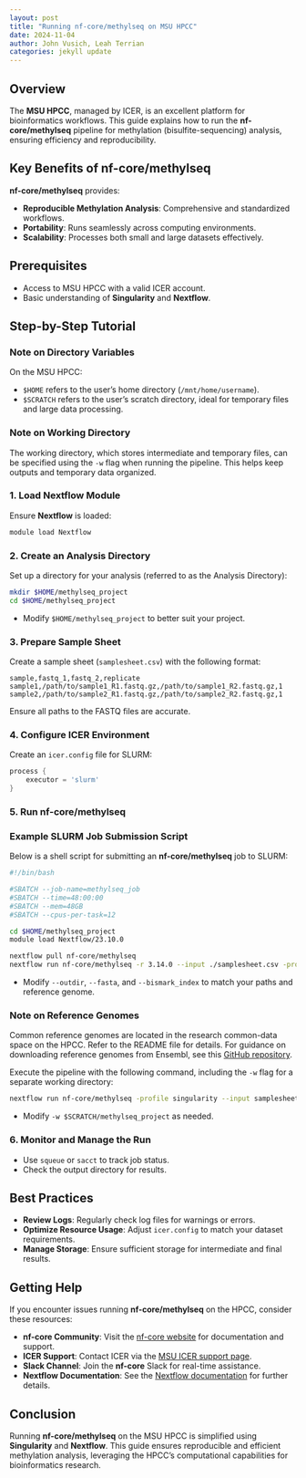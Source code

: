 ```yaml
---
layout: post
title: "Running nf-core/methylseq on MSU HPCC"
date: 2024-11-04
author: John Vusich, Leah Terrian
categories: jekyll update
---
```


## Overview
The **MSU HPCC**, managed by ICER, is an excellent platform for bioinformatics workflows. This guide explains how to run the **nf-core/methylseq** pipeline for methylation (bisulfite-sequencing) analysis, ensuring efficiency and reproducibility.

## Key Benefits of nf-core/methylseq
**nf-core/methylseq** provides:

- **Reproducible Methylation Analysis**: Comprehensive and standardized workflows.
- **Portability**: Runs seamlessly across computing environments.
- **Scalability**: Processes both small and large datasets effectively.

## Prerequisites
- Access to MSU HPCC with a valid ICER account.
- Basic understanding of **Singularity** and **Nextflow**.

## Step-by-Step Tutorial

### Note on Directory Variables
On the MSU HPCC:
- `$HOME` refers to the user’s home directory (`/mnt/home/username`).
- `$SCRATCH` refers to the user’s scratch directory, ideal for temporary files and large data processing.

### Note on Working Directory
The working directory, which stores intermediate and temporary files, can be specified using the `-w` flag when running the pipeline. This helps keep outputs and temporary data organized.

### 1. Load Nextflow Module
Ensure **Nextflow** is loaded:
```bash
module load Nextflow
```

### 2. Create an Analysis Directory
Set up a directory for your analysis (referred to as the Analysis Directory):
```bash
mkdir $HOME/methylseq_project
cd $HOME/methylseq_project
```
- Modify `$HOME/methylseq_project` to better suit your project.

### 3. Prepare Sample Sheet
Create a sample sheet (`samplesheet.csv`) with the following format:
```csv
sample,fastq_1,fastq_2,replicate
sample1,/path/to/sample1_R1.fastq.gz,/path/to/sample1_R2.fastq.gz,1
sample2,/path/to/sample2_R1.fastq.gz,/path/to/sample2_R2.fastq.gz,1
```
Ensure all paths to the FASTQ files are accurate.

### 4. Configure ICER Environment
Create an `icer.config` file for SLURM:
```groovy
process {
    executor = 'slurm'
}
```

### 5. Run nf-core/methylseq

### Example SLURM Job Submission Script
Below is a shell script for submitting an **nf-core/methylseq** job to SLURM:

```bash
#!/bin/bash

#SBATCH --job-name=methylseq_job
#SBATCH --time=48:00:00
#SBATCH --mem=48GB
#SBATCH --cpus-per-task=12

cd $HOME/methylseq_project
module load Nextflow/23.10.0

nextflow pull nf-core/methylseq
nextflow run nf-core/methylseq -r 3.14.0 --input ./samplesheet.csv -profile singularity --outdir ./methylseq_results --fasta ./Homo_sapiens.GRCh38.dna.primary_assembly.fa.gz --bismark_index ./bismark_index/ -work-dir $SCRATCH/methylseq_work -c ./nextflow.config
```
- Modify `--outdir`, `--fasta`, and `--bismark_index` to match your paths and reference genome.

### Note on Reference Genomes
Common reference genomes are located in the research common-data space on the HPCC. Refer to the README file for details. For guidance on downloading reference genomes from Ensembl, see this [GitHub repository](https://github.com/johnvusich/reference-genomes).

Execute the pipeline with the following command, including the `-w` flag for a separate working directory:

```bash
nextflow run nf-core/methylseq -profile singularity --input samplesheet.csv --genome GRCh38 -c icer.config -w $SCRATCH/methylseq_project
```
- Modify `-w $SCRATCH/methylseq_project` as needed.

### 6. Monitor and Manage the Run
- Use `squeue` or `sacct` to track job status.
- Check the output directory for results.

## Best Practices
- **Review Logs**: Regularly check log files for warnings or errors.
- **Optimize Resource Usage**: Adjust `icer.config` to match your dataset requirements.
- **Manage Storage**: Ensure sufficient storage for intermediate and final results.

## Getting Help
If you encounter issues running **nf-core/methylseq** on the HPCC, consider these resources:
- **nf-core Community**: Visit the [nf-core website](https://nf-co.re) for documentation and support.
- **ICER Support**: Contact ICER via the [MSU ICER support page](https://icer.msu.edu/contact).
- **Slack Channel**: Join the **nf-core** Slack for real-time assistance.
- **Nextflow Documentation**: See the [Nextflow documentation](https://www.nextflow.io/docs/latest/index.html) for further details.

## Conclusion
Running **nf-core/methylseq** on the MSU HPCC is simplified using **Singularity** and **Nextflow**. This guide ensures reproducible and efficient methylation analysis, leveraging the HPCC’s computational capabilities for bioinformatics research.

